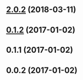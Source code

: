 <a name="2.0.2"></a>
## [2.0.2](https://github.com/advanced-rest-client/date-time/compare/2.0.1...2.0.2) (2018-03-11)




<a name="0.1.2"></a>
## [0.1.2](https://github.com/advanced-rest-client/date-time/compare/0.1.1...v0.1.2) (2017-01-02)




<a name="0.1.1"></a>
## 0.1.1 (2017-01-02)




<a name="0.0.2"></a>
## 0.0.2 (2017-01-02)




